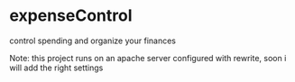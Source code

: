 # expenseControl
control spending and organize your finances

Note: this project runs on an apache server configured with rewrite, soon i will add the right settings